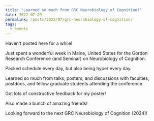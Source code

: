 ```yaml
---
title: 'Learned so much from GRC Neurobiology of Cognition!'
date: 2022-07-29
permalink: /posts/2022/07/grc-neurobiology-of-cognition/
tags:
  - events
---
```

Haven't posted here for a while!

Just spent a wonderful week in Maine, United States for the Gordon Research Conference (and Seminar) on Neurobiology of Cognition.

Packed schedule every day, but also being hyper every day.

Learned so much from talks, posters, and discussions with faculties, postdocs, and fellow graduate students attending the conference.

Got lots of constructive feedback for my poster!

Also made a bunch of amazing friends!

Looking forward to the next GRC Neurobiology of Cognition (2024)!
